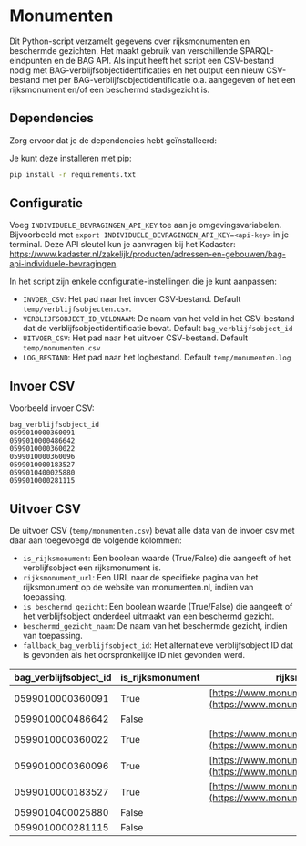 # Monumenten

Dit Python-script verzamelt gegevens over rijksmonumenten en beschermde gezichten. Het maakt gebruik van verschillende SPARQL-eindpunten en de BAG API. Als input heeft het script een CSV-bestand nodig met BAG-verblijfsobjectidentificaties en het output een nieuw CSV-bestand met per BAG-verblijfsobjectidentificatie o.a. aangegeven of het een rijksmonument en/of een beschermd stadsgezicht is.

## Dependencies

Zorg ervoor dat je de dependencies hebt geïnstalleerd:

Je kunt deze installeren met pip:

```bash
pip install -r requirements.txt
```

## Configuratie

Voeg `INDIVIDUELE_BEVRAGINGEN_API_KEY` toe aan je omgevingsvariabelen. Bijvoorbeeld met `export INDIVIDUELE_BEVRAGINGEN_API_KEY=<api-key>` in je terminal. Deze API sleutel kun je aanvragen bij het Kadaster: https://www.kadaster.nl/zakelijk/producten/adressen-en-gebouwen/bag-api-individuele-bevragingen.

In het script zijn enkele configuratie-instellingen die je kunt aanpassen:

- `INVOER_CSV`: Het pad naar het invoer CSV-bestand. Default `temp/verblijfsobjecten.csv`.
- `VERBLIJFSOBJECT_ID_VELDNAAM`: De naam van het veld in het CSV-bestand dat de verblijfsobjectidentificatie bevat. Default `bag_verblijfsobject_id`
- `UITVOER_CSV`: Het pad naar het uitvoer CSV-bestand. Default `temp/monumenten.csv`
- `LOG_BESTAND`: Het pad naar het logbestand. Default `temp/monumenten.log`

## Invoer CSV

Voorbeeld invoer CSV:

```csv
bag_verblijfsobject_id
0599010000360091
0599010000486642
0599010000360022
0599010000360096
0599010000183527
0599010400025880
0599010000281115
```

## Uitvoer CSV

De uitvoer CSV (`temp/monumenten.csv`) bevat alle data van de invoer csv met daar aan toegevoegd de volgende kolommen:

- `is_rijksmonument`: Een boolean waarde (True/False) die aangeeft of het verblijfsobject een rijksmonument is.
- `rijksmonument_url`: Een URL naar de specifieke pagina van het rijksmonument op de website van monumenten.nl, indien van toepassing.
- `is_beschermd_gezicht`: Een boolean waarde (True/False) die aangeeft of het verblijfsobject onderdeel uitmaakt van een beschermd gezicht.
- `beschermd_gezicht_naam`: De naam van het beschermde gezicht, indien van toepassing.
- `fallback_bag_verblijfsobject_id`: Het alternatieve verblijfsobject ID dat is gevonden als het oorspronkelijke ID niet gevonden werd.

| bag_verblijfsobject_id | is_rijksmonument | rijksmonument_url                                                                      | is_beschermd_gezicht | beschermd_gezicht_naam          |
| ---------------------- | ---------------- | -------------------------------------------------------------------------------------- | -------------------- | ------------------------------- |
| 0599010000360091       | True             | [https://www.monumenten.nl/monument/524327](https://www.monumenten.nl/monument/524327) | False                |                                 |
| 0599010000486642       | False            |                                                                                        | False                |                                 |
| 0599010000360022       | True             | [https://www.monumenten.nl/monument/524327](https://www.monumenten.nl/monument/524327) | False                |                                 |
| 0599010000360096       | True             | [https://www.monumenten.nl/monument/524327](https://www.monumenten.nl/monument/524327) | False                |                                 |
| 0599010000183527       | True             | [https://www.monumenten.nl/monument/32807](https://www.monumenten.nl/monument/32807)   | True                 | Rotterdam - Scheepvaartkwartier |
| 0599010400025880       | False            |                                                                                        | False                |                                 |
| 0599010000281115       | False            |                                                                                        | True                 | Kralingen - Midden              |
